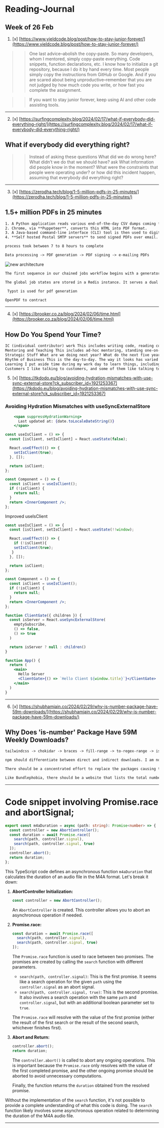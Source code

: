 

# Reading-Journal

## Week of 26 Feb

>>

1. [x] [https://www.yieldcode.blog/post/how-to-stay-junior-forever/](https://www.yieldcode.blog/post/how-to-stay-junior-forever/)

>> One last advice–abolish the copy-paste. So many developers, whom I mentored, simply copy-paste everything. Code snippets, function declarations, etc. I know how to initialize a git repository, because I do it by hand every time. Most people simply copy the instructions from GitHub or Google. And if you are scared about being unproductive–remember that you are not judged by how much code you write, or how fast you complete the assignment.

>> If you want to stay junior forever, keep using AI and other code assisting tools.
>>

------

2. [x] [https://surfingcomplexity.blog/2024/02/17/what-if-everybody-did-everything-right/](https://surfingcomplexity.blog/2024/02/17/what-if-everybody-did-everything-right/)

## What if everybody did everything right?

>> Instead of asking these questions What did we do wrong here? What didn’t we do that we should have? ask What information did people know in the moment? What were the constraints that people were operating under? or how did this incident happen, assuming that everybody did everything right?
>>
>> 

-------
3. [x] [https://zerodha.tech/blog/1-5-million-pdfs-in-25-minutes/](https://zerodha.tech/blog/1-5-million-pdfs-in-25-minutes/)

## 1.5+ million PDFs in 25 minutes
```txt
1. A Python application reads various end-of-the-day CSV dumps coming from exchanges to generate HTML using a **Jinja template.**
2. Chrome, via **Puppeteer**, converts this HTML into PDF format.
3. A Java-based command-line interface (CLI) tool is then used to digitally sign the PDFs.
4. **Self hosted Postal SMTP servers** to send signed PDFs over email.

process took between 7 to 8 hours to complete
```

```txt
Data processing -> PDF generation -> PDF signing -> e-mailing PDFs
```

![new architecture](https://zerodha.tech/static/images/cnotes_wf_1.png)

```txt
The first sequence in our chained jobs workflow begins with a generator worker processing various CSV files to create templates for PDF files. This is then pushed into the queue as a job for the next worker, say the PDF generator, to pick up. Various different kinds of workers upon picking up their designated jobs, retrieve the relevant file from S3, process it, and then upload the output back to S3. So, for a user’s contract note PDF to be delivered to them via e-mail, their data passes through four workers (process data -> generate PDF -> sign PDF -> e-mail PDF), where each worker after doing its job, dumps the resultant file to S3 for the next worker to pick up.

The global job states are stored in a Redis instance. It serves a dual role in this architecture: as a backend broker facilitating the distribution of jobs among workers and as a storage medium for the status of each job. By querying Redis, we can track the number of jobs processed or identify any failures. For jobs that fail, targeted retries are initiated for users whose jobs previously failed or were not processed.
```

```txt
 Typst is used for pdf generation
```

```txt
OpenPDF to contract
``` 

-------

4. [x] [https://brooker.co.za/blog/2024/02/06/time.html](https://brooker.co.za/blog/2024/02/06/time.html)

## How Do You Spend Your Time?

```txt
IC (individual contributor) work This includes writing code, reading code, reviewing code, debugging, testing, standing around a whiteboard talking code and design, writing design docs, reviewing design docs, and so on. The core stuff that is the practice of software engineering.
Mentoring and Teaching This includes ad-hoc mentoring, standing one-on-ones2, and simply having time open on my calendar for the “do you have a few minutes to chat about my career?” conversations with folks near me. I also tend to put things like tech talks into this bucket.
Strategic Stuff What are we doing next year? What do the next five years look like? Where are the industry trends going? What are the new things our customers are thinking about that seems like it could be big? What skills am I going to need? What skills are the folks in my organization going to need?
Rhythm of Business This is the day-to-day. The way it looks has varied a lot over my career (more business reviews, less sprint planning), but includes everything involved in getting hands-on with the business. This includes the technical side (operations reviews, security meetings, looking into tickets and metrics, that kind of thing), money side (business reviews, etc), and people side (talent reviews, interviewing, and so on).
Learning I put aside time during my work day to learn things, including reading papers, implementing algorithms I think are potentially important, reading books, and similar activities. This often feels hard to justify, but isn’t - over time I’ve gathered a good set of success stories of business value of me spending my time this way3.
Customers I like talking to customers, and some of them like talking to me. Customers are the most important thing to stay connected to.
```

5. [x] [https://tkdodo.eu/blog/avoiding-hydration-mismatches-with-use-sync-external-store?ck_subscriber_id=1921253367](https://tkdodo.eu/blog/avoiding-hydration-mismatches-with-use-sync-external-store?ck_subscriber_id=1921253367)

### Avoiding Hydration Mismatches with useSyncExternalStore

```jsx
    <span suppressHydrationWarning>
      Last updated at: {date.toLocaleDateString()}
    </span>
```

```jsx
const useIsClient = () => {
  const [isClient, setIsClient] = React.useState(false);

  React.useEffect(() => {
    setIsClient(true);
  }, []);

  return isClient;
};

const Component = () => {
  const isClient = useIsClient();
  if (!isClient) {
    return null;
  }
  return <InnerComponent />;
};
```
Improved useIsClient
```jsx
const useIsClient = () => {
  const [isClient, setIsClient] = React.useState(!!window);

  React.useEffect(() => {
    if (!isClient){
    setIsClient(true);
   }
  }, []);

  return isClient;
};

const Component = () => {
  const isClient = useIsClient();
  if (!isClient) {
    return null;
  }
  return <InnerComponent />;
};
```

```jsx
function ClientGate({ children }) {
  const isServer = React.useSyncExternalStore(
    emptySubscribe,
    () => false,
    () => true
  )

  return isServer ? null : children()
}

function App() {
  return (
    <main>
      Hello Server
      <ClientGate>{() => `Hello Client ${window.title}`}</ClientGate>
    </main>
  )
}
```

----------

6. [x] [https://shubhamjain.co/2024/02/29/why-is-number-package-have-59m-downloads/](https://shubhamjain.co/2024/02/29/why-is-number-package-have-59m-downloads/)

## Why Does 'is-number' Package Have 59M Weekly Downloads?

```txt
tailwindcss -> chokidar -> braces -> fill-range -> to-regex-range -> is-number
```

```txt
npm should differentiate between direct and indirect downloads. I am not certain if it’s possible with how npm works, but downloads triggered by a dependency don’t accurately reflect the popularity of the package. People who visit the npm page are usually unaware of how the numbers work.

There should be a concentrated effort to replace the packages causing this mess with packages that inline their dependencies.

Like Bundlephobia, there should be a website that lists the total number of packages you’ll end up downloading when you include the dependency. Hopefully, it will encourage the community to seek packages with fewer indirect dependencies.
```
----

# Code snippet involving Promise.race and abortSignal;

```ts
export const m4aDuration = async (path: string): Promise<number> => {
  const controller = new AbortController();
  const duration = await Promise.race([
    search(path, controller.signal),
    search(path, controller.signal, true)
  ]);
  controller.abort();
  return duration;
};
```

This TypeScript code defines an asynchronous function `m4aDuration` that calculates the duration of an audio file in the M4A format. Let's break it down:

1. **AbortController Initialization:**
   ```typescript
   const controller = new AbortController();
   ```
   An `AbortController` is created. This controller allows you to abort an asynchronous operation if needed.

2. **Promise.race:**
   ```typescript
   const duration = await Promise.race([
     search(path, controller.signal),
     search(path, controller.signal, true)
   ]);
   ```
   The `Promise.race` function is used to race between two promises. The promises are created by calling the `search` function with different parameters.

   - `search(path, controller.signal)`: This is the first promise. It seems like a search operation for the given `path` using the `controller.signal` as an abort signal.
   - `search(path, controller.signal, true)`: This is the second promise. It also involves a search operation with the same `path` and `controller.signal`, but with an additional boolean parameter set to `true`.

   The `Promise.race` will resolve with the value of the first promise (either the result of the first search or the result of the second search, whichever finishes first).

3. **Abort and Return:**
   ```typescript
   controller.abort();
   return duration;
   ```
   The `controller.abort()` is called to abort any ongoing operations. This is important because the `Promise.race` only resolves with the value of the first completed promise, and the other ongoing promise should be aborted to avoid unnecessary computations.

   Finally, the function returns the `duration` obtained from the resolved promise.

Without the implementation of the `search` function, it's not possible to provide a complete understanding of what this code is doing. The `search` function likely involves some asynchronous operation related to determining the duration of the M4A audio file.

----
